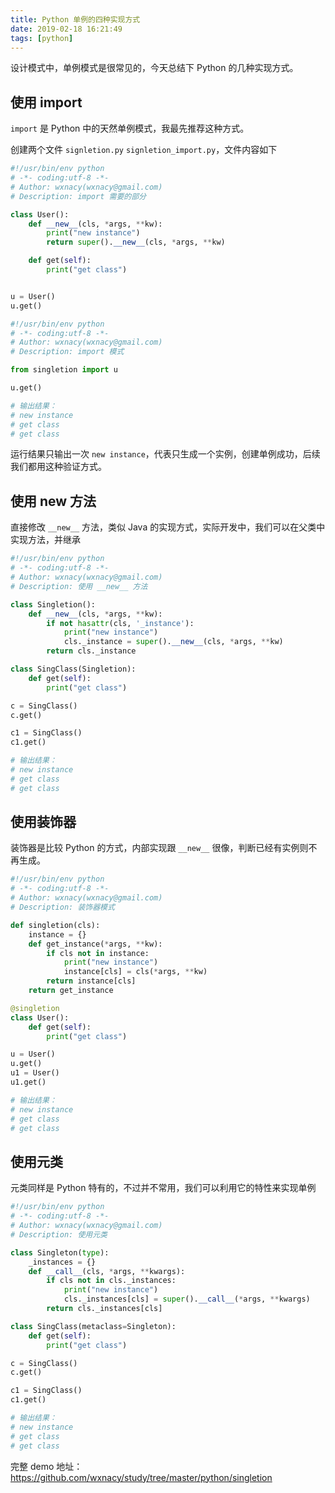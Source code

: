 ```yaml
---
title: Python 单例的四种实现方式
date: 2019-02-18 16:21:49
tags: [python]
---
```


设计模式中，单例模式是很常见的，今天总结下 Python 的几种实现方式。

<!-- more --><!-- toc -->

## 使用 import

`import` 是 Python 中的天然单例模式，我最先推荐这种方式。

创建两个文件 `signletion.py` `signletion_import.py`，文件内容如下

```python
#!/usr/bin/env python
# -*- coding:utf-8 -*-
# Author: wxnacy(wxnacy@gmail.com)
# Description: import 需要的部分

class User():
    def __new__(cls, *args, **kw):
        print("new instance")
        return super().__new__(cls, *args, **kw)

    def get(self):
        print("get class")


u = User()
u.get()
```

```python
#!/usr/bin/env python
# -*- coding:utf-8 -*-
# Author: wxnacy(wxnacy@gmail.com)
# Description: import 模式

from singletion import u

u.get()

# 输出结果：
# new instance
# get class
# get class
```

运行结果只输出一次 `new instance`，代表只生成一个实例，创建单例成功，后续我们都用这种验证方式。

## 使用 __new__ 方法

直接修改 `__new__` 方法，类似 Java 的实现方式，实际开发中，我们可以在父类中实现方法，并继承

```python
#!/usr/bin/env python
# -*- coding:utf-8 -*-
# Author: wxnacy(wxnacy@gmail.com)
# Description: 使用 __new__ 方法

class Singletion():
    def __new__(cls, *args, **kw):
        if not hasattr(cls, '_instance'):
            print("new instance")
            cls._instance = super().__new__(cls, *args, **kw)
        return cls._instance

class SingClass(Singletion):
    def get(self):
        print("get class")

c = SingClass()
c.get()

c1 = SingClass()
c1.get()

# 输出结果：
# new instance
# get class
# get class
```

## 使用装饰器

装饰器是比较 Python 的方式，内部实现跟 `__new__` 很像，判断已经有实例则不再生成。

```python
#!/usr/bin/env python
# -*- coding:utf-8 -*-
# Author: wxnacy(wxnacy@gmail.com)
# Description: 装饰器模式

def singletion(cls):
    instance = {}
    def get_instance(*args, **kw):
        if cls not in instance:
            print("new instance")
            instance[cls] = cls(*args, **kw)
        return instance[cls]
    return get_instance

@singletion
class User():
    def get(self):
        print("get class")

u = User()
u.get()
u1 = User()
u1.get()

# 输出结果：
# new instance
# get class
# get class
```

## 使用元类

元类同样是 Python 特有的，不过并不常用，我们可以利用它的特性来实现单例

```python
#!/usr/bin/env python
# -*- coding:utf-8 -*-
# Author: wxnacy(wxnacy@gmail.com)
# Description: 使用元类

class Singleton(type):
    _instances = {}
    def __call__(cls, *args, **kwargs):
        if cls not in cls._instances:
            print("new instance")
            cls._instances[cls] = super().__call__(*args, **kwargs)
        return cls._instances[cls]

class SingClass(metaclass=Singleton):
    def get(self):
        print("get class")

c = SingClass()
c.get()

c1 = SingClass()
c1.get()

# 输出结果：
# new instance
# get class
# get class
```

完整 demo 地址：https://github.com/wxnacy/study/tree/master/python/singletion
